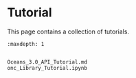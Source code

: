 # Tutorial

This page contains a collection of tutorials.

```{toctree}
:maxdepth: 1


Oceans_3.0_API_Tutorial.md
onc_Library_Tutorial.ipynb

```
